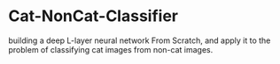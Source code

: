 # Cat-NonCat-Classifier
 building a deep L-layer neural network From Scratch, and apply it to the problem of classifying cat images from non-cat images.
